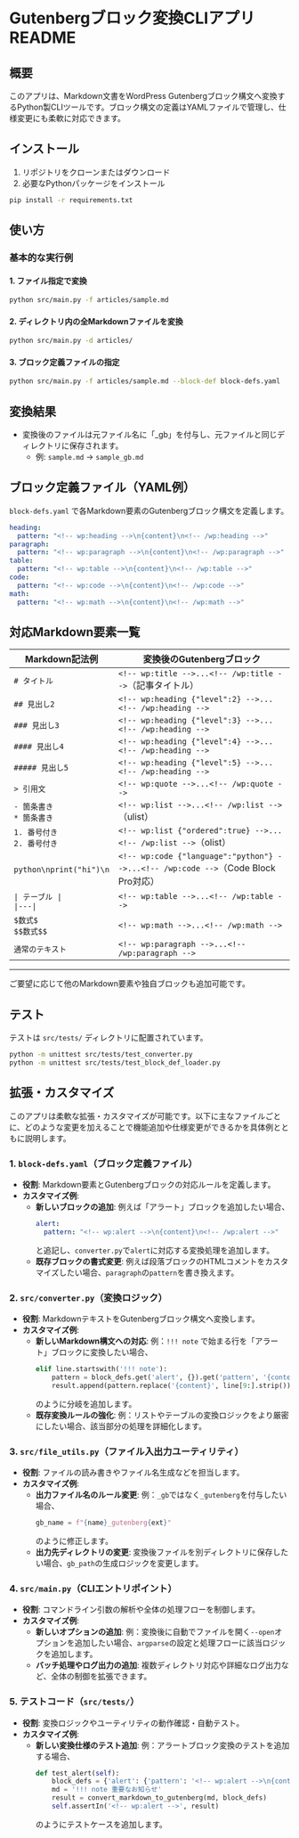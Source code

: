 # Gutenbergブロック変換CLIアプリ README

## 概要

このアプリは、Markdown文書をWordPress Gutenbergブロック構文へ変換するPython製CLIツールです。ブロック構文の定義はYAMLファイルで管理し、仕様変更にも柔軟に対応できます。

## インストール

1. リポジトリをクローンまたはダウンロード
2. 必要なPythonパッケージをインストール

```bash
pip install -r requirements.txt
```

## 使い方

### 基本的な実行例

#### 1. ファイル指定で変換

```bash
python src/main.py -f articles/sample.md
```

#### 2. ディレクトリ内の全Markdownファイルを変換

```bash
python src/main.py -d articles/
```

#### 3. ブロック定義ファイルの指定

```bash
python src/main.py -f articles/sample.md --block-def block-defs.yaml
```

## 変換結果

- 変換後のファイルは元ファイル名に「_gb」を付与し、元ファイルと同じディレクトリに保存されます。
  - 例: `sample.md` → `sample_gb.md`

## ブロック定義ファイル（YAML例）

`block-defs.yaml` で各Markdown要素のGutenbergブロック構文を定義します。

```yaml
heading:
  pattern: "<!-- wp:heading -->\n{content}\n<!-- /wp:heading -->"
paragraph:
  pattern: "<!-- wp:paragraph -->\n{content}\n<!-- /wp:paragraph -->"
table:
  pattern: "<!-- wp:table -->\n{content}\n<!-- /wp:table -->"
code:
  pattern: "<!-- wp:code -->\n{content}\n<!-- /wp:code -->"
math:
  pattern: "<!-- wp:math -->\n{content}\n<!-- /wp:math -->"
```

## 対応Markdown要素一覧

| Markdown記法例 | 変換後のGutenbergブロック |
| --- | --- |
| `# タイトル` | `<!-- wp:title -->...<!-- /wp:title -->`（記事タイトル） |
| `## 見出し2` | `<!-- wp:heading {"level":2} -->...<!-- /wp:heading -->` |
| `### 見出し3` | `<!-- wp:heading {"level":3} -->...<!-- /wp:heading -->` |
| `#### 見出し4` | `<!-- wp:heading {"level":4} -->...<!-- /wp:heading -->` |
| `##### 見出し5` | `<!-- wp:heading {"level":5} -->...<!-- /wp:heading -->` |
| `> 引用文` | `<!-- wp:quote -->...<!-- /wp:quote -->` |
| `- 箇条書き`<br>`* 箇条書き` | `<!-- wp:list -->...<!-- /wp:list -->`（ulist） |
| `1. 番号付き`<br>`2. 番号付き` | `<!-- wp:list {"ordered":true} -->...<!-- /wp:list -->`（olist） |
| <pre>```python\nprint("hi")\n```</pre> | `<!-- wp:code {"language":"python"} -->...<!-- /wp:code -->`（Code Block Pro対応） |
| `\| テーブル \|`<br>`\|---\|` | `<!-- wp:table -->...<!-- /wp:table -->` |
| `$数式$`<br>`$$数式$$` | `<!-- wp:math -->...<!-- /wp:math -->` |
| `通常のテキスト` | `<!-- wp:paragraph -->...<!-- /wp:paragraph -->` |

---

ご要望に応じて他のMarkdown要素や独自ブロックも追加可能です。

## テスト

テストは `src/tests/` ディレクトリに配置されています。

```bash
python -m unittest src/tests/test_converter.py
python -m unittest src/tests/test_block_def_loader.py
```

## 拡張・カスタマイズ

このアプリは柔軟な拡張・カスタマイズが可能です。以下に主なファイルごとに、どのような変更を加えることで機能追加や仕様変更ができるかを具体例とともに説明します。

### 1. `block-defs.yaml`（ブロック定義ファイル）

- **役割**: Markdown要素とGutenbergブロックの対応ルールを定義します。
- **カスタマイズ例**:
  - **新しいブロックの追加**: 例えば「アラート」ブロックを追加したい場合、
    ```yaml
    alert:
      pattern: "<!-- wp:alert -->\n{content}\n<!-- /wp:alert -->"
    ```
    と追記し、`converter.py`で`alert`に対応する変換処理を追加します。
  - **既存ブロックの書式変更**: 例えば段落ブロックのHTMLコメントをカスタマイズしたい場合、`paragraph`の`pattern`を書き換えます。

### 2. `src/converter.py`（変換ロジック）

- **役割**: MarkdownテキストをGutenbergブロック構文へ変換します。
- **カスタマイズ例**:
  - **新しいMarkdown構文への対応**: 例：`!!! note` で始まる行を「アラート」ブロックに変換したい場合、
    ```python
    elif line.startswith('!!! note'):
        pattern = block_defs.get('alert', {}).get('pattern', '{content}')
        result.append(pattern.replace('{content}', line[9:].strip()))
    ```
    のように分岐を追加します。
  - **既存変換ルールの強化**: 例：リストやテーブルの変換ロジックをより厳密にしたい場合、該当部分の処理を詳細化します。

### 3. `src/file_utils.py`（ファイル入出力ユーティリティ）

- **役割**: ファイルの読み書きやファイル名生成などを担当します。
- **カスタマイズ例**:
  - **出力ファイル名のルール変更**: 例：`_gb`ではなく`_gutenberg`を付与したい場合、
    ```python
    gb_name = f"{name}_gutenberg{ext}"
    ```
    のように修正します。
  - **出力先ディレクトリの変更**: 変換後ファイルを別ディレクトリに保存したい場合、`gb_path`の生成ロジックを変更します。

### 4. `src/main.py`（CLIエントリポイント）

- **役割**: コマンドライン引数の解析や全体の処理フローを制御します。
- **カスタマイズ例**:
  - **新しいオプションの追加**: 例：変換後に自動でファイルを開く`--open`オプションを追加したい場合、`argparse`の設定と処理フローに該当ロジックを追加します。
  - **バッチ処理やログ出力の追加**: 複数ディレクトリ対応や詳細なログ出力など、全体の制御を拡張できます。

### 5. テストコード（`src/tests/`）

- **役割**: 変換ロジックやユーティリティの動作確認・自動テスト。
- **カスタマイズ例**:
  - **新しい変換仕様のテスト追加**: 例：アラートブロック変換のテストを追加する場合、
    ```python
    def test_alert(self):
        block_defs = {'alert': {'pattern': '<!-- wp:alert -->\n{content}\n<!-- /wp:alert -->'}}
        md = '!!! note 重要なお知らせ'
        result = convert_markdown_to_gutenberg(md, block_defs)
        self.assertIn('<!-- wp:alert -->', result)
    ```
    のようにテストケースを追加します。
